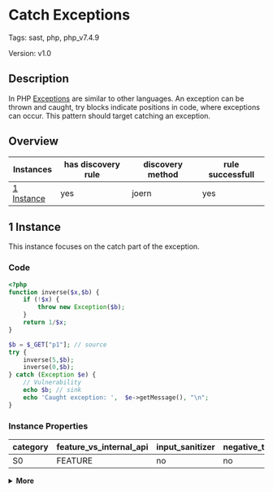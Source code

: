 [//]: # (This file is automatically generated. If you wish to make any changes, please use the JSON files and regenerate this file using the tpframework.)

# Catch Exceptions

Tags: sast, php, php_v7.4.9

Version: v1.0

## Description

In PHP [Exceptions](https://www.php.net/manual/en/language.exceptions.php) are similar to other languages. An exception can be thrown and caught, try blocks indicate positions in code, where exceptions can occur. This pattern should target catching an exception.

## Overview

| Instances                 | has discovery rule   | discovery method   | rule successfull   |
|---------------------------|----------------------|--------------------|--------------------|
| [1 Instance](#1-instance) | yes                  | joern              | yes                |

## 1 Instance

This instance focuses on the catch part of the exception.

### Code

```PHP
<?php
function inverse($x,$b) {
    if (!$x) {
        throw new Exception($b);
    }
    return 1/$x;
}

$b = $_GET["p1"]; // source
try {
    inverse(5,$b);
    inverse(0,$b);
} catch (Exception $e) {
    // Vulnerability
    echo $b; // sink
    echo 'Caught exception: ',  $e->getMessage(), "\n";
}
```

### Instance Properties

| category   | feature_vs_internal_api   | input_sanitizer   | negative_test_case   | source_and_sink   |
|------------|---------------------------|-------------------|----------------------|-------------------|
| S0         | FEATURE                   | no                | no                   | no                |

<details markdown="1">
<summary>
<b>More</b></summary>

<details markdown="1">
<summary>

### Compile
</summary>

```bash
$_main:
     ; (lines=20, args=0, vars=2, tmps=6)
     ; (before optimizer)
     ; /.../PHP/51_catch_exceptions/1_instance_51_catch_exceptions/1_instance_51_catch_exceptions.php:1-18
     ; return  [] RANGE[0..0]
0000 T2 = FETCH_R (global) string("_GET")
0001 T3 = FETCH_DIM_R T2 string("p1")
0002 ASSIGN CV0($b) T3
0003 INIT_FCALL 2 176 string("inverse")
0004 SEND_VAL int(5) 1
0005 SEND_VAR CV0($b) 2
0006 DO_UCALL
0007 INIT_FCALL 2 176 string("inverse")
0008 SEND_VAL int(0) 1
0009 SEND_VAR CV0($b) 2
0010 DO_UCALL
0011 JMP 0019
0012 CV1($e) = CATCH string("Exception")
0013 ECHO CV0($b)
0014 ECHO string("Caught exception: ")
0015 INIT_METHOD_CALL 0 CV1($e) string("getMessage")
0016 V7 = DO_FCALL
0017 ECHO V7
0018 ECHO string("
")
0019 RETURN int(1)
EXCEPTION TABLE:
     0003, 0012, -, -

inverse:
     ; (lines=11, args=2, vars=2, tmps=4)
     ; (before optimizer)
     ; /.../PHP/51_catch_exceptions/1_instance_51_catch_exceptions/1_instance_51_catch_exceptions.php:2-7
     ; return  [] RANGE[0..0]
0000 CV0($x) = RECV 1
0001 CV1($b) = RECV 2
0002 T2 = BOOL_NOT CV0($x)
0003 JMPZ T2 0008
0004 V3 = NEW 1 string("Exception")
0005 SEND_VAR_EX CV1($b) 1
0006 DO_FCALL
0007 THROW V3
0008 T5 = DIV int(1) CV0($x)
0009 RETURN T5
0010 RETURN null
LIVE RANGES:
     3: 0005 - 0007 (new)
```

</details>

<details markdown="1">
<summary>

### Discovery
</summary>

The rule searches for all calls to `CATCH` on opcode level.

```scala
val x51 = (name, "51_catch_exception_iall", cpg.call(".*CATCH.*").location.toJson);
```

| discovery method   | expected accuracy   |
|--------------------|---------------------|
| joern              | Perfect             |

</details>

<details markdown="1"open>
<summary>

### Measurement
</summary>

| Tool        | Comm_1   | Comm_2   | phpSAFE   | Progpilot   | RIPS   | WAP   | Ground Truth   |
|-------------|----------|----------|-----------|-------------|--------|-------|----------------|
| 08 Jun 2021 | no       | yes      | yes       | no          | yes    | no    | yes            |
| 22 May 2023 | no       | no       |           |             |        |       | yes            |

</details>

</details>

